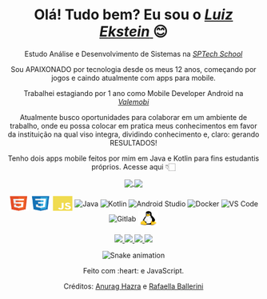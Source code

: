 <!-- Foto inicial 
<p align="center" style="border-radius:100%;">
  <img height="auto" width="10%" src="https://br.linkedin.com/in/luiz-ekstein?trk=public_profile_browsemap">
</p> 
-->
    
<!-- Perfil escrito -->
<div>
  <h1 align="center">Olá! Tudo bem? Eu sou o <a href="https://www.linkedin.com/in/luiz-ekstein/"> <i>Luiz Ekstein</i> </a> 😊</h1>
  
  <p align="center">Estudo Análise e Desenvolvimento de Sistemas na <a href="https://www.sptech.school/"> <i>SPTech School</i> </a> </p>

  <p align="center">Sou APAIXONADO por tecnologia desde os meus 12 anos, começando por jogos e caindo atualmente com apps para mobile.</p>

  <p align="center">Trabalhei estagiando por 1 ano como Mobile Developer Android na 
    <a href="https://www.valemobi.com.br/"> <i>Valemobi</i> </a> 
  </p>
  
  <p align="center">Atualmente busco oportunidades para colaborar em um ambiente de trabalho, onde eu possa colocar em pratica meus              conhecimentos em favor da instituição na qual viso integra, dividindo conhecimento e, claro: gerando RESULTADOS!
  </p>
  
  <p align="center">Tenho dois apps mobile feitos por mim em Java e Kotlin para fins estudantis próprios. Acesse aqui 👇🏻</p>
</div>

<!-- Status 1 do Github 
<div align="center">
  <a href="https://github.com/luizekstein">
    <img height="150em" src="https://github-readme-stats.vercel.app/api?username=luizekstein&count_private=true&include_all_commits=true&show_icons=true&theme=gruvbox&hide_border=false&show_owner=true"/>
    <img height="150em" src="https://github-readme-stats.vercel.app/api/top-langs/?username=luizekstein&theme=gruvbox&hide_border=false&&layout=compact"/>
  </a>
</div>
-->

<!-- Status 2 do Github -->
<div align="center">
  <a href="https://github.com/luizekstein/quatro">
    <img align="center" src="https://github-readme-stats.vercel.app/api/pin/?username=luizekstein&repo=quatro&theme=gruvbox" />
  </a>
  <a href="https://github.com/luizekstein/individual-project">
    <img align="center" src="https://github-readme-stats.vercel.app/api/pin/?username=luizekstein&repo=individual-project&theme=gruvbox" />
  </a>
</div>
  
<!-- Linguagens e ferramentas usadas por mim -->
<div align="center" valign="top"><br>
  <img align="center" alt="HTML" height="30" width="40" src="https://raw.githubusercontent.com/devicons/devicon/master/icons/html5/html5-original.svg">
  <img align="center" alt="CSS" height="30" width="40" src="https://raw.githubusercontent.com/devicons/devicon/master/icons/css3/css3-original.svg">
  <img align="center" alt="JS" height="30" width="40" src="https://raw.githubusercontent.com/devicons/devicon/master/icons/javascript/javascript-plain.svg">
  <img align="center" alt="Java" height="30" width="40" src="https://cdn.jsdelivr.net/gh/devicons/devicon/icons/java/java-original.svg">
  <img align="center" alt="Kotlin" height="30" width="40" src="https://cdn.jsdelivr.net/gh/devicons/devicon/icons/kotlin/kotlin-original.svg">
  <img align="center" alt="Android Studio" height="30" width="40" src="https://cdn.jsdelivr.net/gh/devicons/devicon/icons/androidstudio/androidstudio-original.svg">
  <img align="center" alt="Docker" height="30" width="40" src="https://cdn.jsdelivr.net/gh/devicons/devicon/icons/docker/docker-original.svg">
  <img align="center" alt="VS Code" height="30" width="40" src="https://cdn.jsdelivr.net/gh/devicons/devicon/icons/vscode/vscode-original.svg">
  <img align="center" alt="Gitlab" height="30" width="40" src="https://cdn.jsdelivr.net/gh/devicons/devicon/icons/gitlab/gitlab-original-wordmark.svg">
  <img align="center" alt="Linux" height="30" width="40" src="https://raw.githubusercontent.com/devicons/devicon/master/icons/linux/linux-original.svg">
</div><br>

<!-- Social media -->
<div align="center">
  <a alt="Instagram" href="https://www.instagram.com/luizekstein/" target="_blank">
    <img src="https://img.shields.io/badge/-Instagram-%23E4405F?style=for-the-badge&logo=instagram&logoColor=white" target="_blank">
  </a>
  
  <a alt="LinkedIn" href="https://www.linkedin.com/in/luiz-ekstein/" target="_blank">
    <img src="https://img.shields.io/badge/-LinkedIn-%230077B5?style=for-the-badge&logo=linkedin&logoColor=white" target="_blank">
  </a>
  
  <a alt="Outlook" href="mailto:luiz_fekstein@hotmail.com" target="_blank">
    <img src="https://img.shields.io/badge/Microsoft_Outlook-0078D4?style=for-the-badge&logo=microsoft-outlook&logoColor=white" target="_blank">
  </a> 
  
  <a alt="WhatsApp" href="https://wa.me/11991707138">
    <img src="https://img.shields.io/badge/WhatsApp-25D366?style=for-the-badge&logo=whatsapp&logoColor=white" target="_blank">
  </a>
</div>

<!-- Commits no Github -->
<div align="center">
  
  ![Snake animation](https://github.com/danielbped/danielbped/blob/output/github-contribution-grid-snake.svg)
  
</div>

<!-- Créditos desse design -->
<div align="center">
  <p>Feito com :heart: e JavaScript.</p>
  <p>Créditos: <a href="https://github.com/anuraghazra/github-readme-stats">Anurag Hazra</a> e
    <a href="https://github.com/rafaballerini">Rafaella Ballerini</a>
  </p>
</div>
